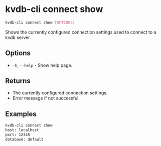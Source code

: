 # kvdb-cli connect show

```sh
kvdb-cli connect show [OPTIONS]
```

Shows the currently configured connection settings used to connect to a kvdb server.

## Options

- `-h`, `--help` - Show help page.

## Returns

- The currently configured connection settings.
- Error message if not successful.

## Examples

```sh
kvdb-cli connect show
host: localhost
port: 12345
database: default
```